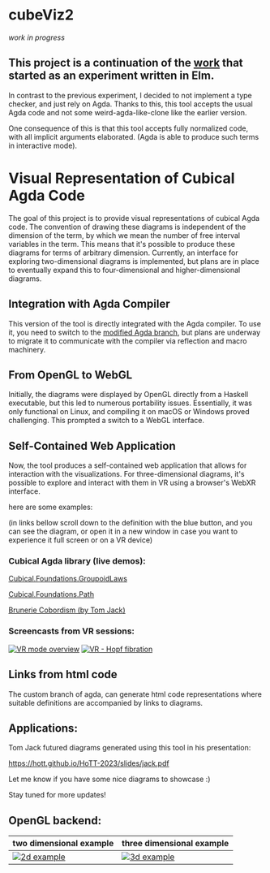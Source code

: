 # cubeViz2

_work in progress_

## This project is a continuation of the [work](https://github.com/marcinjangrzybowski/cubeViz) that started as an experiment written in Elm.

In contrast to the previous experiment, I decided to not implement a type checker, and just rely on Agda. Thanks to this, this tool accepts the usual Agda code and not some weird-agda-like-clone like the earlier version.

One consequence of this is that this tool accepts fully normalized code, with all implicit arguments elaborated. (Agda is able to produce such terms in interactive mode). 

# Visual Representation of Cubical Agda Code

The goal of this project is to provide visual representations of cubical Agda code. The convention of drawing these diagrams is independent of the dimension of the term, by which we mean the number of free interval variables in the term. This means that it's possible to produce these diagrams for terms of arbitrary dimension. Currently, an interface for exploring two-dimensional diagrams is implemented, but plans are in place to eventually expand this to four-dimensional and higher-dimensional diagrams.

## Integration with Agda Compiler

This version of the tool is directly integrated with the Agda compiler. To use it, you need to switch to the [modified Agda branch](https://github.com/marcinjangrzybowski/agda/tree/cubeviz), but plans are underway to migrate it to communicate with the compiler via reflection and macro machinery.

## From OpenGL to WebGL

Initially, the diagrams were displayed by OpenGL directly from a Haskell executable, but this led to numerous portability issues. Essentially, it was only functional on Linux, and compiling it on macOS or Windows proved challenging. This prompted a switch to a WebGL interface.

## Self-Contained Web Application

Now, the tool produces a self-contained web application that allows for interaction with the visualizations. For three-dimensional diagrams, it's possible to explore and interact with them in VR using a browser's WebXR interface.

here are some examples:

(in links bellow scroll down to the definition with the blue button, and you can see the diagram, or open it in a new window in case you want to experience it full screen or on a VR device)

### Cubical Agda library (live demos):
[Cubical.Foundations.GroupoidLaws](https://marcinjangrzybowski.github.io/cubeViz2-gen/code/Cubical.Foundations.GroupoidLaws.html)

[Cubical.Foundations.Path](https://marcinjangrzybowski.github.io/cubeViz2-gen/code/Cubical.Foundations.Path.html)

[Brunerie Cobordism (by Tom Jack)](https://marcinjangrzybowski.github.io/cubeViz2-gen/code/Cubical.Experiments.BrunerieCobordism.html)

### Screencasts from VR sessions:

[![VR mode overview](https://i.ytimg.com/vi/QB93KFwUNz4/mqdefault.jpg)](https://www.youtube.com/watch?v=QB93KFwUNz4 "VR mode overview")
[![VR - Hopf fibration](https://i.ytimg.com/vi/TJoXI9OOeqA/mqdefault.jpg)](https://www.youtube.com/watch?v=TJoXI9OOeqA "VR mode overview")

## Links from html code

The custom branch of agda, can generate html code representations where suitable definitions are accompanied by links to diagrams.

## Applications:

Tom Jack futured diagrams generated using this tool in his presentation:

https://hott.github.io/HoTT-2023/slides/jack.pdf

Let me know if you have some nice diagrams to showcase :)

Stay tuned for more updates!

## OpenGL backend:


|two dimensional example|three dimensional example|
|--|--|
| [![2d example](https://i.imgur.com/D0vHW6qm.jpeg)](https://vimeo.com/589313743) | [![3d example](https://i.imgur.com/epATNXym.jpg)](https://vimeo.com/589305663) |
